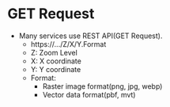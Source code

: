 # GET Request

- Many services use REST API(GET Request).
  - https://.../Z/X/Y.Format
  - Z: Zoom Level
  - X: X coordinate
  - Y: Y coordinate
  - Format:
    - Raster image format(png, jpg, webp)
    - Vector data format(pbf, mvt)
